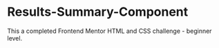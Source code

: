 # Results-Summary-Component

This a completed Frontend Mentor HTML and CSS challenge - beginner level.
